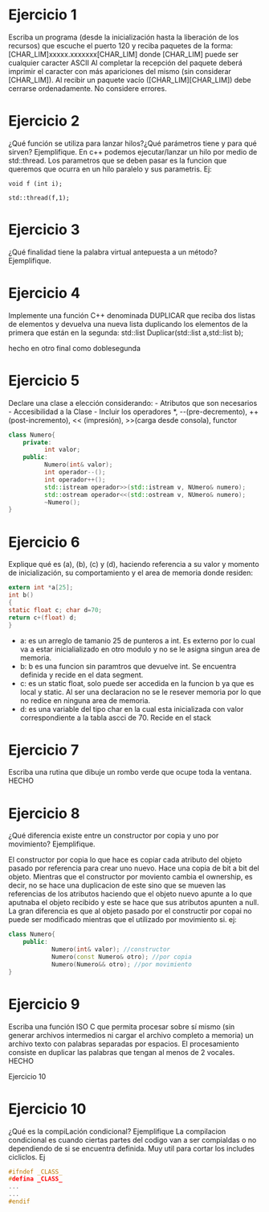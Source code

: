 # Ejercicio 1
Escriba un programa (desde la inicialización hasta la liberación de los recursos) que escuche el puerto 120 y reciba paquetes de la forma: 
[CHAR_LIM]xxxxx.xxxxxxx[CHAR_LIM] donde [CHAR_LIM] puede ser cualquier caracter ASCII Al completar la recepción del paquete deberá imprimir el caracter con más 
apariciones del mismo (sin considerar [CHAR_LIM]). Al recibir un paquete vacío ([CHAR_LIM][CHAR_LIM]) debe cerrarse ordenadamente. No considere errores.

# Ejercicio 2
¿Qué función se utiliza para lanzar hilos?¿Qué parámetros tiene y para qué sirven? Ejemplifique.
En c++ podemos ejecutar/lanzar un hilo por medio de std::thread. Los parametros que se deben pasar es la funcion que queremos que ocurra en un hilo paralelo y sus 
parametris. Ej:
``` 
void f (int i);

std::thread(f,1);
```
# Ejercicio 3
¿Qué finalidad tiene la palabra virtual antepuesta a un método? Ejemplifique.

# Ejercicio 4
Implemente una función C++ denominada DUPLICAR que reciba dos listas de elementos y devuelva una nueva lista duplicando los elementos de la primera que están en 
la segunda: std::list Duplicar(std::list a,std::list b);

hecho en otro final como doblesegunda 

# Ejercicio 5
Declare una clase a elección considerando: - Atributos que son necesarios - Accesibilidad a la Clase - Incluir los operadores *, --(pre-decremento), 
++(post-incremento), << (impresión), >>(carga desde consola), functor

```C++
class Numero{
    private:
          int valor;
    public:
          Numero(int& valor); 
          int operador--();
          int operador++();
          std::istream operador>>(std::istream v, NUmero& numero);
          std::ostream operador<<(std::ostream v, NUmero& numero);
          ~Numero();
}
```
# Ejercicio 6
Explique qué es (a), (b), (c) y (d), haciendo referencia a su valor y momento de inicialización, su comportamiento y el area de memoria donde residen:
```C
extern int *a[25];
int b()
{
static float c; char d=70;
return c+(float) d;
}
``` 
* a: es un arreglo de tamanio 25 de punteros a int. Es externo por lo cual va a estar inicialializado en otro modulo y no se le asigna singun area de memoria. 
* b: b es una funcion sin paramtros que devuelve int. Se encuentra definida y recide en el data segment.
* c: es un static float, solo puede ser accedida en la funcion b ya que es local y static. Al ser una declaracion no se le resever memoria por lo que no redice en ninguna area de memoria. 
* d: es una variable del tipo char en la cual esta inicializada con valor correspondiente a la tabla ascci de 70. Recide en el stack

# Ejercicio 7
Escriba una rutina que dibuje un rombo verde que ocupe toda la ventana.
HECHO
# Ejercicio 8
¿Qué diferencia existe entre un constructor por copia y uno por movimiento? Ejemplifique.

El constructor por copia lo que hace es copiar cada atributo del objeto pasado por referencia para crear uno nuevo. Hace una copia de bit a bit del objeto. 
Mientras que el constructor por moviento cambia el ownership, es decir, no se hace una duplicacion de este sino que se mueven las referencias de los atributos 
haciendo que el objeto nuevo apunte a lo que aputnaba el objeto recibido y este se hace que sus atributos apunten a null. La gran diferencia es que al objeto 
pasado por el constructir por copai no puede ser modificado mientras que el utilizado por movimiento si. 
ej:
```C++
class Numero{
    public:
            Numero(int& valor); //constructor 
            Numero(const Numero& otro); //por copia 
            Numero(Numero&& otro); //por movimiento
}
```
# Ejercicio 9
Escriba una función ISO C que permita procesar sobre sí mismo (sin generar archivos intermedios ni cargar el archivo completo a memoria) un archivo texto con palabras separadas por espacios. El procesamiento consiste en duplicar las palabras que tengan al menos de 2 vocales.
HECHO

Ejercicio 10
# Ejercicio 10
¿Qué es la compiLación condicional? Ejemplifique
La compilacion condicional es cuando ciertas partes del codigo van a ser compialdas o no dependiendo de si se encuentra definida. Muy util para cortar los includes cicliclos. Ej
```c
#ifndef _CLASS_
#defina _CLASS_
...
...
#endif
```
 
            

